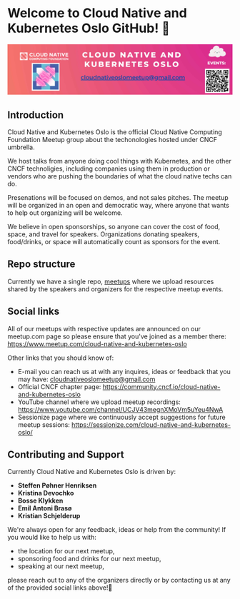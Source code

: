 # Welcome to Cloud Native and Kubernetes Oslo GitHub! 👋
![Cloud Native and Kubernetes Oslo banner](https://github.com/Cloud-Native-and-Kubernetes-Oslo/.github/blob/main/profile/cnako-banner.jpg)

## Introduction

Cloud Native and Kubernetes Oslo is the official Cloud Native Computing Foundation Meetup group about the techonologies hosted under CNCF umbrella.

We host talks from anyone doing cool things with Kubernetes, and the other CNCF technoligies, including companies using them in production or vendors who are pushing the boundaries of what the cloud native techs can do.

Presenations will be focused on demos, and not sales pitches. The meetup will be organized in an open and democratic way, where anyone that wants to help out organizing will be welcome.

We believe in open sponsorships, so anyone can cover the cost of food, space, and travel for speakers. Organizations donating speakers, food/drinks, or space will automatically count as sponsors for the event.

## Repo structure

Currently we have a single repo, [meetups](https://github.com/Cloud-Native-and-Kubernetes-Oslo/meetups) where we upload resources shared by the speakers and organizers for the respective meetup events. 

## Social links
All of our meetups with respective updates are announced on our meetup.com page so please ensure that you've joined as a member there: https://www.meetup.com/cloud-native-and-kubernetes-oslo

Other links that you should know of:

- E-mail you can reach us at with any inquires, ideas or feedback that you may have: [cloudnativeoslomeetup@gmail.com](cloudnativeoslomeetup@gmail.com)
- Official CNCF chapter page: https://community.cncf.io/cloud-native-and-kubernetes-oslo
- YouTube channel where we upload meetup recordings: https://www.youtube.com/channel/UCJV43megnXMoVm5uYeu4NwA
- Sessionize page where we continuously accept suggestions for future meetup sessions: https://sessionize.com/cloud-native-and-kubernetes-oslo/

## Contributing and Support

Currently Cloud Native and Kubernetes Oslo is driven by:
- **Steffen Pøhner Henriksen**
- **Kristina Devochko**
- **Bosse Klykken**
- **Emil Antoni Brasø**
- **Kristian Schjelderup**

We're always open for any feedback, ideas or help from the community!
If you would like to help us with:

- the location for our next meetup,
- sponsoring food and drinks for our next meetup,
- speaking at our next meetup,

please reach out to any of the organizers directly or by contacting us at any of the provided social links above!🤗

